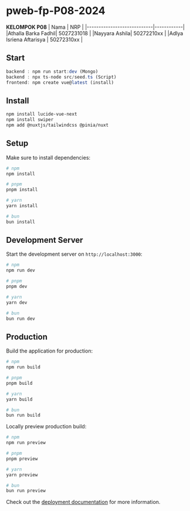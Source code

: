 # pweb-fp-P08-2024

**KELOMPOK P08**
| Nama | NRP |
|----------------------------|------------|
|Athalla Barka Fadhil| 5027231018 |
|Nayyara Ashila| 50272210xx |
|Adlya Isriena Aftarisya | 50272310xx |

## Start

```jsx
backend : npm run start:dev (Mongo)
backend : npx ts-node src/seed.ts (Script)
frontend: npm create vue@latest (install)
```

## Install

```bash
npm install lucide-vue-next
npm install swiper
npm add @nuxtjs/tailwindcss @pinia/nuxt
```

## Setup

Make sure to install dependencies:

```bash
# npm
npm install

# pnpm
pnpm install

# yarn
yarn install

# bun
bun install
```

## Development Server

Start the development server on `http://localhost:3000`:

```bash
# npm
npm run dev

# pnpm
pnpm dev

# yarn
yarn dev

# bun
bun run dev
```

## Production

Build the application for production:

```bash
# npm
npm run build

# pnpm
pnpm build

# yarn
yarn build

# bun
bun run build
```

Locally preview production build:

```bash
# npm
npm run preview

# pnpm
pnpm preview

# yarn
yarn preview

# bun
bun run preview
```

Check out the [deployment documentation](https://nuxt.com/docs/getting-started/deployment) for more information.
